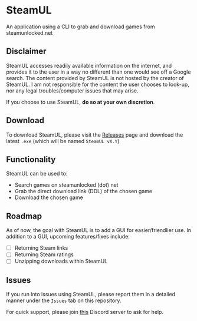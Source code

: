 # SteamUL
An application using a CLI to grab and download games from steamunlocked.net

## Disclaimer
SteamUL accesses readily available information on the internet, and provides it to the user in a way no different than one would see off a Google search. The content provided by SteamUL is not hosted by the creator of SteamUL. I am not responsible for the content the user chooses to look-up, nor any legal troubles/computer issues that may arise.

If you choose to use SteamUL, **do so at your own discretion**.

## Download
To download SteamUL, please visit the [Releases](https://github.com/ashenafee/SteamUL/releases/latest) page and download the latest `.exe` (which will be named `SteamUL vX.Y`)

## Functionality
SteamUL can be used to:

- Search games on steamunlocked (dot) net
- Grab the direct download link (DDL) of the chosen game
- Download the chosen game

## Roadmap
As of now, the goal with SteamUL is to add a GUI for easier/friendlier use. In addition to a GUI, upcoming features/fixes include:

- [ ] Returning Steam links
- [ ] Returning Steam ratings
- [ ] Unzipping downloads within SteamUL

## Issues
If you run into issues using SteamUL, please report them in a detailed manner under the `Issues` tab on this repository.

For quick support, please join [this](https://discord.gg/6fvTwWM5mJ) Discord server to ask for help.
